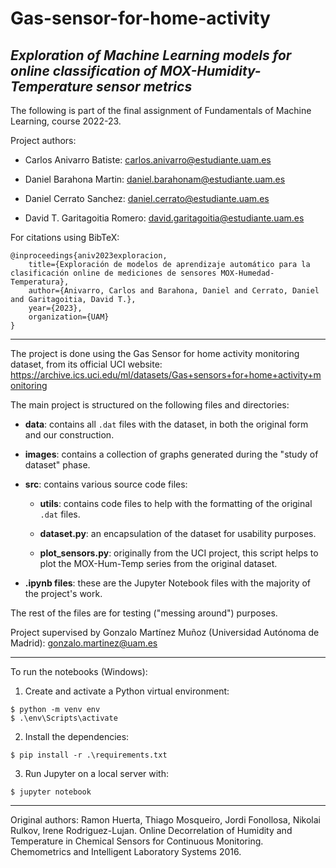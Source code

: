 # Gas-sensor-for-home-activity

## *Exploration of Machine Learning models for online classification of MOX-Humidity-Temperature sensor metrics*

The following is part of the final assignment of Fundamentals of Machine Learning, course 2022-23.

Project authors:

+ Carlos Anivarro Batiste: carlos.anivarro@estudiante.uam.es

+ Daniel Barahona Martin: daniel.barahonam@estudiante.uam.es

+ Daniel Cerrato Sanchez: daniel.cerrato@estudiante.uam.es

+ David T. Garitagoitia Romero: david.garitagoitia@estudiante.uam.es

For citations using BibTeX:

```
@inproceedings{aniv2023exploracion,
    title={Exploración de modelos de aprendizaje automático para la clasificación online de mediciones de sensores MOX-Humedad-Temperatura},
    author={Anivarro, Carlos and Barahona, Daniel and Cerrato, Daniel and Garitagoitia, David T.},
    year={2023},
    organization={UAM}
}
```

***

The project is done using the Gas Sensor for home activity monitoring dataset, from its official UCI website: https://archive.ics.uci.edu/ml/datasets/Gas+sensors+for+home+activity+monitoring

The main project is structured on the following files and directories:

+ **data**: contains all `.dat` files with the dataset, in both the original form and our construction.

+ **images**: contains a collection of graphs generated during the "study of dataset" phase.

+ **src**: contains various source code files:

    - **utils**: contains code files to help with the formatting of the original `.dat` files.

    - **dataset.py**: an encapsulation of the dataset for usability purposes.

    - **plot_sensors.py**: originally from the UCI project, this script helps to plot the MOX-Hum-Temp series from the original dataset.

+ **.ipynb files**: these are the Jupyter Notebook files with the majority of the project's work.

The rest of the files are for testing ("messing around") purposes.

Project supervised by Gonzalo Martínez Muñoz (Universidad Autónoma de Madrid): gonzalo.martinez@uam.es

***

To run the notebooks (Windows):

1. Create and activate a Python virtual environment:

```
$ python -m venv env
$ .\env\Scripts\activate
```

2. Install the dependencies:

```
$ pip install -r .\requirements.txt
```

3. Run Jupyter on a local server with:

```
$ jupyter notebook
```

***

Original authors:
Ramon Huerta, Thiago Mosqueiro, Jordi Fonollosa, Nikolai Rulkov, Irene Rodriguez-Lujan. Online Decorrelation of Humidity and Temperature in Chemical Sensors for Continuous Monitoring. Chemometrics and Intelligent Laboratory Systems 2016.
